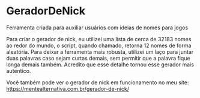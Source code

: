 # GeradorDeNick
Ferramenta criada para auxiliar usuários com ideias de nomes para jogos

Para criar o gerador de nick, eu utilizei uma lista de cerca de 32183 nomes ao redor do mundo, o script, quando chamado, retorna 12 nomes de forma aleatória. Para deixar a ferramenta mais robusta, utilizei um laço para juntar duas palavras caso sejam curtas demais, sem permitir que a palavra fique longa demais também. Acredito que esse detalhe tornou esse gerador mais autentico. 

Você também pode ver o gerador de nick em funcionamento no meu site: https://mentealternativa.com.br/gerador-de-nick/
